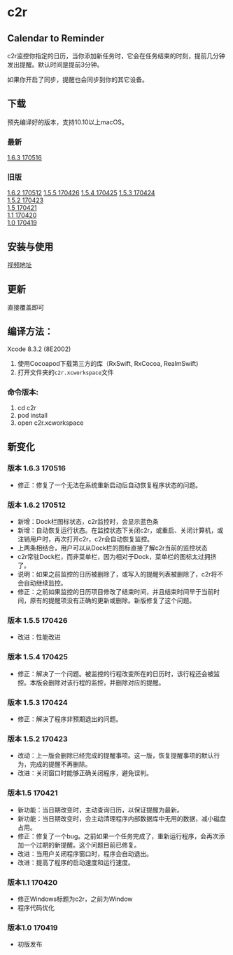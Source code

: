 # c2r 
## Calendar to Reminder

c2r监控你指定的日历，当你添加新任务时，它会在任务结束的时刻，提前几分钟发出提醒。默认时间是提前3分钟。

如果你开启了同步，提醒也会同步到你的其它设备。

## 下载
预先编译好的版本，支持10.10以上macOS。</br>

### 最新
[1.6.3 170516](https://github.com/owenzhao/c2r/raw/master/app/1.6.3%20170516/c2r%201.6.3%20170516.dmg)

### 旧版
[1.6.2 170512](https://github.com/owenzhao/c2r/raw/master/app/1.6.2.170512/c2r%201.6.2%20170512.dmg)
[1.5.5 170426](https://github.com/owenzhao/c2r/raw/master/app/1.5.5%20170426/c2r%201.5.5%20170426.dmg)
[1.5.4 170425](https://github.com/owenzhao/c2r/raw/master/app/1.5.4%20170425/c2r%201.5.4%20170425.dmg)
[1.5.3 170424](https://github.com/owenzhao/c2r/raw/master/app/1.5.3%20170424/c2r%201.5.3%20170424.dmg)</br>
[1.5.2 170423](https://github.com/owenzhao/c2r/raw/master/app/1.5.2%20170423/c2r%201.5.2%20170423.dmg)</br>
[1.5 170421](https://github.com/owenzhao/c2r/raw/master/app/1.5.170421/c2r%201.5.170421.dmg)</br>
[1.1 170420](https://github.com/owenzhao/c2r/raw/master/app/1.1.170420/c2r%201.1.170420.dmg)</br>
[1.0 170419](https://github.com/owenzhao/c2r/raw/master/app/1.0.170419/c2r%201.0.170419.dmg)

## 安装与使用

[视频地址](http://weibo.com/1711715275/EFghh1dlV?type=comment)

## 更新
直接覆盖即可

## 编译方法：
Xcode 8.3.2 (8E2002)

1. 使用Cocoapod下载第三方的库（RxSwift, RxCocoa, RealmSwift)
2. 打开文件夹的`c2r.xcworkspace`文件

### 命令版本:

1. cd c2r
2. pod install
3. open c2r.xcworkspace

## 新变化
### 版本 1.6.3 170516
* 修正：修复了一个无法在系统重新启动后自动恢复程序状态的问题。

### 版本 1.6.2 170512
* 新增：Dock栏图标状态，c2r监控时，会显示蓝色条
* 新增：自动恢复运行状态。在监控状态下关闭c2r，或重启、关闭计算机，或注销用户时，再次打开c2r，c2r会自动恢复监控。
* 上两条相结合，用户可以从Dock栏的图标直接了解c2r当前的监控状态
* c2r常驻Dock栏，而非菜单栏，因为相对于Dock，菜单栏的图标太过拥挤了。
* 说明：如果之前监控的日历被删除了，或写入的提醒列表被删除了，c2r将不会自动继续监控。
* 修正：之前如果监控的日历项目修改了结束时间，并且结束时间早于当前时间，原有的提醒项没有正确的更新或删除。新版修复了这个问题。

### 版本 1.5.5 170426
* 改进：性能改进

### 版本 1.5.4 170425
* 修正：解决了一个问题。被监控的行程改变所在的日历时，该行程还会被监控。本版会删除对该行程的监控，并删除对应的提醒。

### 版本 1.5.3 170424
* 修正：解决了程序非预期退出的问题。

### 版本 1.5.2 170423
* 改动：上一版会删除已经完成的提醒事项。这一版，恢复提醒事项的默认行为，完成的提醒不再删除。
* 改进：关闭窗口时能够正确关闭程序，避免误判。

### 版本1.5 170421
* 新功能：当日期改变时，主动查询日历，以保证提醒为最新。
* 新功能：当日期改变时，会主动清理程序内部数据库中无用的数据，减小磁盘占用。
* 修正：修复了一个bug。之前如果一个任务完成了，重新运行程序，会再次添加一个过期的新提醒。这个问题目前已修复。
* 改进：当用户关闭程序窗口时，程序会自动退出。
* 改进：提高了程序的启动速度和运行速度。

### 版本1.1 170420
* 修正Windows标题为c2r，之前为Window
* 程序代码优化

### 版本1.0 170419
* 初版发布


